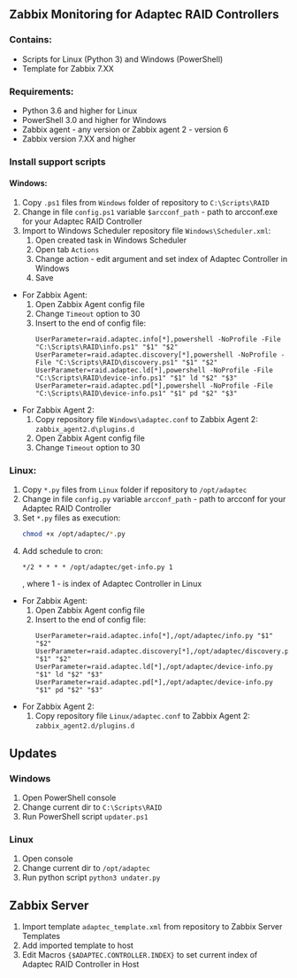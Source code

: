 ## Zabbix Monitoring for Adaptec RAID Controllers

### Contains:
- Scripts for Linux (Python 3) and Windows (PowerShell)
- Template for Zabbix 7.XX

### Requirements:
- Python 3.6 and higher for Linux
- PowerShell 3.0 and higher for Windows
- Zabbix agent - any version or Zabbix agent 2 - version 6
- Zabbix version 7.XX and higher

### Install support scripts
#### Windows:
1. Copy ```.ps1``` files from ```Windows``` folder of repository to ```C:\Scripts\RAID```
2. Change in file ```config.ps1``` variable ```$arcconf_path``` - path to arcconf.exe for your Adaptec RAID Controller 
3. Import to Windows Scheduler repository file ```Windows\Scheduler.xml```:
   1. Open created task in Windows Scheduler
   2. Open tab ```Actions```
   3. Change action - edit argument and set index of Adaptec Controller in Windows
   4. Save 
- For Zabbix Agent:
  1. Open Zabbix Agent config file
  2. Change ```Timeout``` option to 30
  3. Insert to the end of config file:
     ```
     UserParameter=raid.adaptec.info[*],powershell -NoProfile -File "C:\Scripts\RAID\info.ps1" "$1" "$2"
     UserParameter=raid.adaptec.discovery[*],powershell -NoProfile -File "C:\Scripts\RAID\discovery.ps1" "$1" "$2"
     UserParameter=raid.adaptec.ld[*],powershell -NoProfile -File "C:\Scripts\RAID\device-info.ps1" "$1" ld "$2" "$3"
     UserParameter=raid.adaptec.pd[*],powershell -NoProfile -File "C:\Scripts\RAID\device-info.ps1" "$1" pd "$2" "$3"
     ``` 
- For Zabbix Agent 2:
  1. Copy repository file ```Windows\adaptec.conf``` to Zabbix Agent 2: ```zabbix_agent2.d\plugins.d```
  2. Open Zabbix Agent config file
  3. Change ```Timeout``` option to 30

### Linux:
1. Copy ```*.py``` files from ```Linux``` folder if repository to ```/opt/adaptec```
2. Change in file ```config.py``` variable ```arcconf_path``` - path to arcconf for your Adaptec RAID Controller
3. Set ```*.py``` files as execution:
   ```bash
   chmod +x /opt/adaptec/*.py
   ```
4. Add schedule to cron:
   ```
   */2 * * * * /opt/adaptec/get-info.py 1
   ```
   , where 1 - is index of Adaptec Controller in Linux
- For Zabbix Agent:
  1. Open Zabbix Agent config file
  2. Insert to the end of config file:
     ```
     UserParameter=raid.adaptec.info[*],/opt/adaptec/info.py "$1" "$2"
     UserParameter=raid.adaptec.discovery[*],/opt/adaptec/discovery.py "$1" "$2"
     UserParameter=raid.adaptec.ld[*],/opt/adaptec/device-info.py "$1" ld "$2" "$3"
     UserParameter=raid.adaptec.pd[*],/opt/adaptec/device-info.py "$1" pd "$2" "$3"
     ```
- For Zabbix Agent 2:
  1. Copy repository file ```Linux/adaptec.conf``` to Zabbix Agent 2: ```zabbix_agent2.d/plugins.d```

## Updates
### Windows
1. Open PowerShell console
2. Change current dir to ```C:\Scripts\RAID```
3. Run PowerShell script ```updater.ps1```
### Linux
1. Open console
2. Change current dir to ```/opt/adaptec```
3. Run python script ```python3 undater.py```

## Zabbix Server
1. Import template ```adaptec_template.xml``` from repository to Zabbix Server Templates
2. Add imported template to host
3. Edit Macros ```{$ADAPTEC.CONTROLLER.INDEX}``` to set current index of Adaptec RAID Controller in Host 